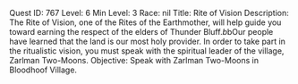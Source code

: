 Quest ID: 767
Level: 6
Min Level: 3
Race: nil
Title: Rite of Vision
Description: The Rite of Vision, one of the Rites of the Earthmother, will help guide you toward earning the respect of the elders of Thunder Bluff.$b$bOur people have learned that the land is our most holy provider. In order to take part in the ritualistic vision, you must speak with the spiritual leader of the village, Zarlman Two-Moons.
Objective: Speak with Zarlman Two-Moons in Bloodhoof Village.
